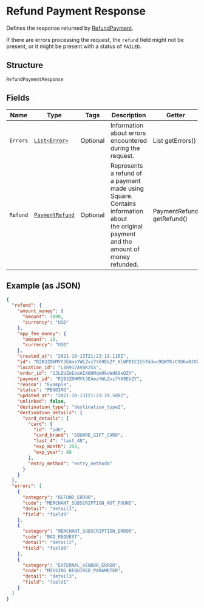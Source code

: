 
# Refund Payment Response

Defines the response returned by
[RefundPayment](../../doc/api/refunds.md#refund-payment).

If there are errors processing the request, the `refund` field might not be
present, or it might be present with a status of `FAILED`.

## Structure

`RefundPaymentResponse`

## Fields

| Name | Type | Tags | Description | Getter |
|  --- | --- | --- | --- | --- |
| `Errors` | [`List<Error>`](../../doc/models/error.md) | Optional | Information about errors encountered during the request. | List<Error> getErrors() |
| `Refund` | [`PaymentRefund`](../../doc/models/payment-refund.md) | Optional | Represents a refund of a payment made using Square. Contains information about<br>the original payment and the amount of money refunded. | PaymentRefund getRefund() |

## Example (as JSON)

```json
{
  "refund": {
    "amount_money": {
      "amount": 1000,
      "currency": "USD"
    },
    "app_fee_money": {
      "amount": 10,
      "currency": "USD"
    },
    "created_at": "2021-10-13T21:23:19.116Z",
    "id": "R2B3Z8WMVt3EAmzYWLZvz7Y69EbZY_KlWP8IC1557ddwc9QWTKrCVU6m0JXDz15R2Qym5eQfR",
    "location_id": "L88917AVBK2S5",
    "order_id": "1JLEUZeEooAIX8HMqm9kvWd69aQZY",
    "payment_id": "R2B3Z8WMVt3EAmzYWLZvz7Y69EbZY",
    "reason": "Example",
    "status": "PENDING",
    "updated_at": "2021-10-13T21:23:19.508Z",
    "unlinked": false,
    "destination_type": "destination_type2",
    "destination_details": {
      "card_details": {
        "card": {
          "id": "id6",
          "card_brand": "SQUARE_GIFT_CARD",
          "last_4": "last_48",
          "exp_month": 208,
          "exp_year": 88
        },
        "entry_method": "entry_method8"
      }
    }
  },
  "errors": [
    {
      "category": "REFUND_ERROR",
      "code": "MERCHANT_SUBSCRIPTION_NOT_FOUND",
      "detail": "detail1",
      "field": "field9"
    },
    {
      "category": "MERCHANT_SUBSCRIPTION_ERROR",
      "code": "BAD_REQUEST",
      "detail": "detail2",
      "field": "field0"
    },
    {
      "category": "EXTERNAL_VENDOR_ERROR",
      "code": "MISSING_REQUIRED_PARAMETER",
      "detail": "detail3",
      "field": "field1"
    }
  ]
}
```

